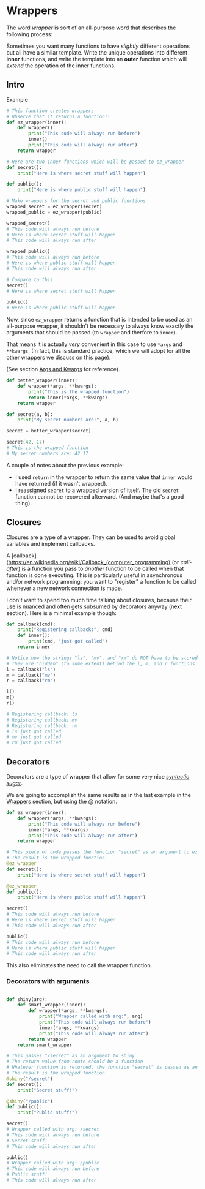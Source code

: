 # Wrappers

The word *wrapper* is sort of an all-purpose word that describes the following process:

Sometimes you want many functions to have *slightly* different operations but all have a similar template.  Write the unique operations into different **inner** functions, and write the template into an **outer** function which will *extend* the operation of the inner functions.

## Intro

Example
```python
# This function creates wrappers
# Observe that it returns a function!!
def ez_wrapper(inner):
    def wrapper():
        print("This code will always run before")
        inner()
        print("This code will always run after")
    return wrapper

# Here are two inner functions which will be passed to ez_wrapper
def secret():
    print("Here is where secret stuff will happen")

def public():
    print("Here is where public stuff will happen")

# Make wrappers for the secret and public functions
wrapped_secret = ez_wrapper(secret)
wrapped_public = ez_wrapper(public)

wrapped_secret()
# This code will always run before
# Here is where secret stuff will happen
# This code will always run after

wrapped_public()
# This code will always run before
# Here is where public stuff will happen
# This code will always run after

# Compare to this
secret()
# Here is where secret stuff will happen

public()
# Here is where public stuff will happen
```

Now, since `ez_wrapper` returns a function that is intended to be used as an all-purpose wrapper, it shouldn't be necessary to always know exactly the arguments that should be passed (to `wrapper` and therfore to `inner`).

That means it is actually *very* convenient in this case to use `*args` and `**kwargs`.  (In fact, this is standard practice, which we will adopt for all the other wrappers we discuss on this page).

(See section [Args and Kwargs](../basics#args-and-kwargs) for reference).

```python
def better_wrapper(inner):
    def wrapper(*args, **kwargs):
        print("This is the wrapped function")
        return inner(*args, **kwargs)
    return wrapper

def secret(a, b):
    print("My secret numbers are:", a, b)

secret = better_wrapper(secret)

secret(42, 17)
# This is the wrapped function
# My secret numbers are: 42 17
```

A couple of notes about the previous example:
  - I used `return` in the wrapper to return the same value that `inner` would have returned (if it wasn't wrapped).
  - I reassigned `secret` to a wrapped version of itself.  The old `secret` function cannot be recovered afterward.  (And maybe that's a good thing).


## Closures

Closures are a type of a wrapper.  They can be used to avoid global variables and implement callbacks.

A [callback](https://en.wikipedia.org/wiki/Callback_(computer_programming) (or *call-after*) is a function you pass to *another* function to be called when that function is done executing.  This is particularly useful in asynchronous and/or network programming: you want to "register" a function to be called whenever a new network connection is made.

I don't want to spend too much time talking about closures, because their use is nuanced and often gets subsumed by decorators anyway (next section).  Here is a minimal example though:

```python
def callback(cmd):
    print("Registering callback:", cmd)
    def inner():
        print(cmd, "just got called")
    return inner

# Notice how the strings "ls", "mv", and "rm" do NOT have to be stored as global variables.
# They are "hidden" (to some extent) behind the l, m, and r functions.
l = callback("ls")
m = callback("mv")
r = callback("rm")

l()
m()
r()

# Registering callback: ls
# Registering callback: mv
# Registering callback: rm
# ls just got called
# mv just got called
# rm just got called
```

## Decorators

Decorators are a type of wrapper that allow for some very nice [*syntactic sugar*](https://en.wikipedia.org/wiki/Syntactic_sugar).

We are going to accomplish the same results as in the last example in the [Wrappers](#wrappers) section, but using the @ notation.

```python
def ez_wrapper(inner):
    def wrapper(*args, **kwargs):
        print("This code will always run before")
        inner(*args, **kwargs)
        print("This code will always run after")
    return wrapper

# This piece of code passes the function "secret" as an argument to ez_wrapper
# The result is the wrapped function
@ez_wrapper
def secret():
    print("Here is where secret stuff will happen")

@ez_wrapper
def public():
    print("Here is where public stuff will happen")

secret()
# This code will always run before
# Here is where secret stuff will happen
# This code will always run after

public()
# This code will always run before
# Here is where public stuff will happen
# This code will always run after
```

This also eliminates the need to call the wrapper function.

### Decorators with arguments

```python

def shiny(arg):
    def smart_wrapper(inner):
        def wrapper(*args, **kwargs):
            print("Wrapper called with arg:", arg)
            print("This code will always run before")
            inner(*args, **kwargs)
            print("This code will always run after")
        return wrapper
    return smart_wrapper

# This passes "/secret" as an argument to shiny
# The return value from route should be a function
# Whatever function is returned, the function "secret" is passed as an argument
# The result is the wrapped function
@shiny("/secret")
def secret():
    print("Secret stuff!")

@shiny("/public")
def public():
    print("Public stuff!")

secret()
# Wrapper called with arg: /secret
# This code will always run before
# Secret stuff!
# This code will always run after

public()
# Wrapper called with arg: /public
# This code will always run before
# Public stuff!
# This code will always run after
```
